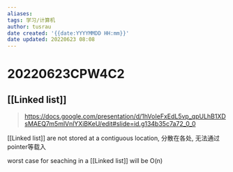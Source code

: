 ```yaml
---
aliases: 
tags: 学习/计算机
author: tusrau
date created: '{{date:YYYYMMDD HH:mm}}'
date updated: 20220623 08:08
---
```


# 20220623CPW4C2

## [[Linked list]]

>https://docs.google.com/presentation/d/1hVoIeFxEdL5vp_qpULhB1XDsMAEQ7m5mlVnlYXiBKeU/edit#slide=id.g134b35c7a72_0_0

[[Linked list]] are not stored at a contiguous location, 分散在各处, 无法通过pointer等载入

worst case for seaching in a [[Linked list]] will be O(n)

